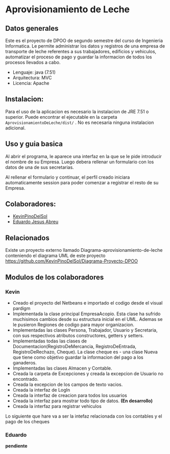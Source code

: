 # Aprovisionamiento de Leche

## Datos generales
Este es el proyecto de DPOO de segundo semestre del curso de Ingenieria Informatica. Le permite administrar los datos y registros de una empresa de transporte de leche referentes a sus trabajadores, edificios y vehiculos, automatizar el proceso de pago y guardar la informacion de todos los procesos llevados a cabo.

- Lenguaje: java (7.51)
- Arquitectura: MVC
- Licencia: Apache

## Instalacion:
Para el uso de la aplicacion es necesario la instalacion de JRE 7.51 o superior. Puede encontrar el ejecutable en la carpeta `AprovisionamientoDeLeche/dist/` . No es necesaria ninguna instalacion adicional.

## Uso y guia basica
Al abrir el programa, le aparece una interfaz en la que se le pide introducir el nombre de su Empresa. Luego debera rellenar un formulario con los datos de una de sus secretarias.

Al rellenar el formulario y continuar, el perfil creado iniciara automaticamente session para poder comenzar a registrar el resto de su Empresa.


## Colaboradores:

* [KevinPinoDelSol](https://github.com/KevinPinoDelSol) 
* [Eduardo Jesus Abreu](https://github.com/eduardoCoder1112)



## Relacionados
Existe un proyecto externo  llamado Diagrama-aprovisionamiento-de-leche conteniendo el diagrama UML de este proyecto
https://github.com/KevinPinoDelSol/Diagrama-Proyecto-DPOO


## Modulos de los colaboradores
### Kevin
- Creado el proyecto del Netbeans e importado el codigo desde el visual pardigm
- Implementada la clase principal EmpresaAcopio. Esta clase ha sufrido muchisimos cambios desde su estructura inicial en el UML. Ademas   se le pusieron Regiones de codigo para mayor organizacion.
- Implementadas las clases Persona, Trabajador, Usuario y Secretaria, con sus respectivos atributos constructores, getters y setters.
- Implementadas todas las clases de Documentacion(RegistroDeMercancia, RegistroDeEntrada, RegistroDeRechazo, Cheque). La clase cheque es - una clase Nueva que tiene como objetivo guardar la informacion del pago a los ganaderos.
- Implementadas las clases Almacen y Contable.
- Creada la carpeta de Excepciones y creada la excepcion de Usuario no encontrado.
- Creada la excepcion de los campos de texto vacios.
- Creada la interfaz de LogIn
- Creada la interfaz de creacion para todos los usuarios
- Creada la interfaz para mostrar todo tipo de datos. **(En desarrollo)**
- Creada la interfaz para registrar vehiculos

Lo siguiente que hare va a ser la intefaz relacionada con los contables y el pago de los cheques


### Eduardo
**pendiente**
